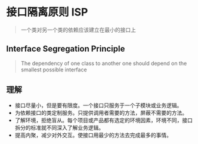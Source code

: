 # 接口隔离原则 ISP
> 一个类对另一个类的依赖应该建立在最小的接口上



## Interface Segregation Principle
> The dependency of one class to another one should depend on the smallest possible interface


## 理解

- 接口尽量小，但是要有限度。一个接口只服务于一个子模块或业务逻辑。
- 为依赖接口的类定制服务。只提供调用者需要的方法，屏蔽不需要的方法。
- 了解环境，拒绝盲从。每个项目或产品都有选定的环境因素，环境不同，接口拆分的标准就不同深入了解业务逻辑。
- 提高内聚，减少对外交互。使接口用最少的方法去完成最多的事情。

